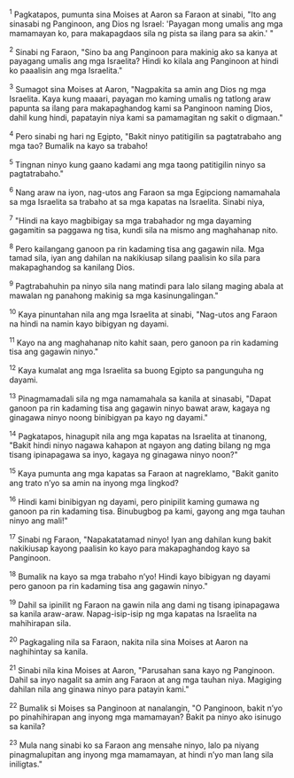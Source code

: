 <sup>1</sup>
Pagkatapos, pumunta sina Moises at Aaron sa Faraon at sinabi, "Ito ang sinasabi ng Panginoon, ang Dios ng Israel: 'Payagan mong umalis ang mga mamamayan ko, para makapagdaos sila ng pista sa ilang para sa akin.' " 

<sup>2</sup>
Sinabi ng Faraon, "Sino ba ang Panginoon para makinig ako sa kanya at payagang umalis ang mga Israelita? Hindi ko kilala ang Panginoon at hindi ko paaalisin ang mga Israelita." 

<sup>3</sup>
Sumagot sina Moises at Aaron, "Nagpakita sa amin ang Dios ng mga Israelita. Kaya kung maaari, payagan mo kaming umalis ng tatlong araw papunta sa ilang para makapaghandog kami sa Panginoon naming Dios, dahil kung hindi, papatayin niya kami sa pamamagitan ng sakit o digmaan." 

<sup>4</sup>
Pero sinabi ng hari ng Egipto, "Bakit ninyo patitigilin sa pagtatrabaho ang mga tao? Bumalik na kayo sa trabaho! 

<sup>5</sup>
Tingnan ninyo kung gaano kadami ang mga taong patitigilin ninyo sa pagtatrabaho." 

<sup>6</sup>
Nang araw na iyon, nag-utos ang Faraon sa mga Egipciong namamahala sa mga Israelita sa trabaho at sa mga kapatas na Israelita. Sinabi niya, 

<sup>7</sup>
"Hindi na kayo magbibigay sa mga trabahador ng mga dayaming gagamitin sa paggawa ng tisa, kundi sila na mismo ang maghahanap nito. 

<sup>8</sup>
Pero kailangang ganoon pa rin kadaming tisa ang gagawin nila. Mga tamad sila, iyan ang dahilan na nakikiusap silang paalisin ko sila para makapaghandog sa kanilang Dios. 

<sup>9</sup>
Pagtrabahuhin pa ninyo sila nang matindi para lalo silang maging abala at mawalan ng panahong makinig sa mga kasinungalingan." 

<sup>10</sup>
Kaya pinuntahan nila ang mga Israelita at sinabi, "Nag-utos ang Faraon na hindi na namin kayo bibigyan ng dayami. 

<sup>11</sup>
Kayo na ang maghahanap nito kahit saan, pero ganoon pa rin kadaming tisa ang gagawin ninyo." 

<sup>12</sup>
Kaya kumalat ang mga Israelita sa buong Egipto sa pangunguha ng dayami. 

<sup>13</sup>
Pinagmamadali sila ng mga namamahala sa kanila at sinasabi, "Dapat ganoon pa rin kadaming tisa ang gagawin ninyo bawat araw, kagaya ng ginagawa ninyo noong binibigyan pa kayo ng dayami." 

<sup>14</sup>
Pagkatapos, hinagupit nila ang mga kapatas na Israelita at tinanong, "Bakit hindi ninyo nagawa kahapon at ngayon ang dating bilang ng mga tisang ipinapagawa sa inyo, kagaya ng ginagawa ninyo noon?" 

<sup>15</sup>
Kaya pumunta ang mga kapatas sa Faraon at nagreklamo, "Bakit ganito ang trato nʼyo sa amin na inyong mga lingkod? 

<sup>16</sup>
Hindi kami binibigyan ng dayami, pero pinipilit kaming gumawa ng ganoon pa rin kadaming tisa. Binubugbog pa kami, gayong ang mga tauhan ninyo ang mali!" 

<sup>17</sup>
Sinabi ng Faraon, "Napakatatamad ninyo! Iyan ang dahilan kung bakit nakikiusap kayong paalisin ko kayo para makapaghandog kayo sa Panginoon. 

<sup>18</sup>
Bumalik na kayo sa mga trabaho nʼyo! Hindi kayo bibigyan ng dayami pero ganoon pa rin kadaming tisa ang gagawin ninyo." 

<sup>19</sup>
Dahil sa ipinilit ng Faraon na gawin nila ang dami ng tisang ipinapagawa sa kanila araw-araw. Napag-isip-isip ng mga kapatas na Israelita na mahihirapan sila. 

<sup>20</sup>
Pagkagaling nila sa Faraon, nakita nila sina Moises at Aaron na naghihintay sa kanila. 

<sup>21</sup>
Sinabi nila kina Moises at Aaron, "Parusahan sana kayo ng Panginoon. Dahil sa inyo nagalit sa amin ang Faraon at ang mga tauhan niya. Magiging dahilan nila ang ginawa ninyo para patayin kami." 

<sup>22</sup>
Bumalik si Moises sa Panginoon at nanalangin, "O Panginoon, bakit nʼyo po pinahihirapan ang inyong mga mamamayan? Bakit pa ninyo ako isinugo sa kanila? 

<sup>23</sup>
Mula nang sinabi ko sa Faraon ang mensahe ninyo, lalo pa niyang pinagmalupitan ang inyong mga mamamayan, at hindi nʼyo man lang sila iniligtas."